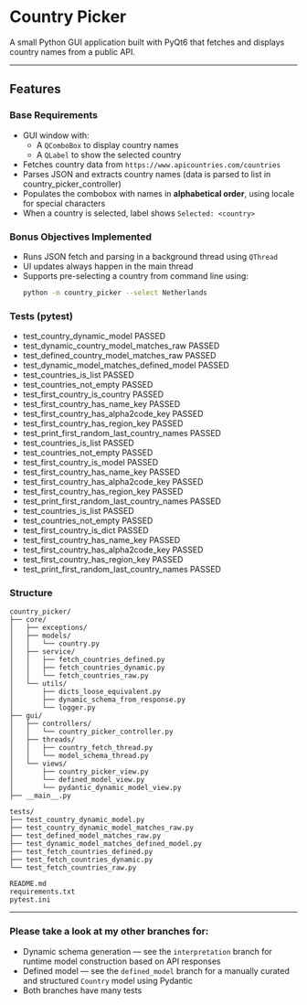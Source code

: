 # Country Picker

A small Python GUI application built with PyQt6 that fetches and displays country names from a public API.  

---

## Features

### Base Requirements
- GUI window with:
  - A `QComboBox` to display country names
  - A `QLabel` to show the selected country
- Fetches country data from `https://www.apicountries.com/countries`
- Parses JSON and extracts country names (data is parsed to list in country_picker_controller)
- Populates the combobox with names in **alphabetical order**, using locale for special characters
- When a country is selected, label shows `Selected: <country>`

### Bonus Objectives Implemented
- Runs JSON fetch and parsing in a background thread using `QThread`
- UI updates always happen in the main thread
- Supports pre-selecting a country from command line using:
  ```bash
  python -m country_picker --select Netherlands

### Tests (pytest)
- test_country_dynamic_model PASSED
- test_dynamic_country_model_matches_raw PASSED
- test_defined_country_model_matches_raw PASSED
- test_dynamic_model_matches_defined_model PASSED
- test_countries_is_list PASSED
- test_countries_not_empty PASSED
- test_first_country_is_country PASSED
- test_first_country_has_name_key PASSED
- test_first_country_has_alpha2code_key PASSED
- test_first_country_has_region_key PASSED
- test_print_first_random_last_country_names PASSED
- test_countries_is_list PASSED
- test_countries_not_empty PASSED
- test_first_country_is_model PASSED
- test_first_country_has_name_key PASSED
- test_first_country_has_alpha2code_key PASSED
- test_first_country_has_region_key PASSED
- test_print_first_random_last_country_names PASSED
- test_countries_is_list PASSED
- test_countries_not_empty PASSED
- test_first_country_is_dict PASSED
- test_first_country_has_name_key PASSED
- test_first_country_has_alpha2code_key PASSED
- test_first_country_has_region_key PASSED
- test_print_first_random_last_country_names PASSED

### Structure
```text
country_picker/
├── core/
│   ├── exceptions/
│   ├── models/
│   │   └── country.py
│   ├── service/
│   │   ├── fetch_countries_defined.py
│   │   ├── fetch_countries_dynamic.py
│   │   └── fetch_countries_raw.py
│   └── utils/
│       ├── dicts_loose_equivalent.py
│       ├── dynamic_schema_from_response.py
│       └── logger.py
├── gui/
│   ├── controllers/
│   │   └── country_picker_controller.py
│   ├── threads/
│   │   ├── country_fetch_thread.py
│   │   └── model_schema_thread.py
│   └── views/
│       ├── country_picker_view.py
│       └── defined_model_view.py
│       └── pydantic_dynamic_model_view.py
├── __main__.py

tests/
├── test_country_dynamic_model.py
├── test_country_dynamic_model_matches_raw.py
├── test_defined_model_matches_raw.py
├── test_dynamic_model_matches_defined_model.py
├── test_fetch_countries_defined.py
├── test_fetch_countries_dynamic.py
└── test_fetch_countries_raw.py

README.md  
requirements.txt  
pytest.ini
```
---

### Please take a look at my other branches for:
- Dynamic schema generation — see the `interpretation` branch for runtime model construction based on API responses
- Defined model — see the `defined_model` branch for a manually curated and structured `Country` model using Pydantic
- Both branches have many tests
